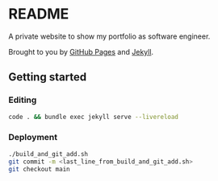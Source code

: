 # README

A private website to show my portfolio as software engineer.

Brought to you by [GitHub Pages](https://pages.github.com/) and [Jekyll](https://jekyllrb.com/).

## Getting started

### Editing

```bash
code . && bundle exec jekyll serve --livereload
```

### Deployment

```bash
./build_and_git_add.sh
git commit -m <last_line_from_build_and_git_add.sh>
git checkout main
```

